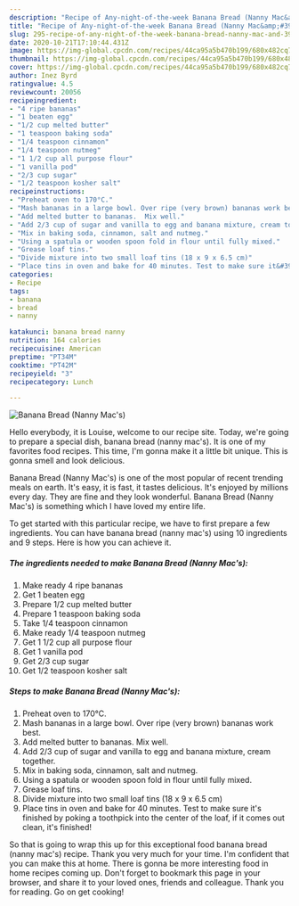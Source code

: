 ```yaml
---
description: "Recipe of Any-night-of-the-week Banana Bread (Nanny Mac&amp;#39;s)"
title: "Recipe of Any-night-of-the-week Banana Bread (Nanny Mac&amp;#39;s)"
slug: 295-recipe-of-any-night-of-the-week-banana-bread-nanny-mac-and-39-s
date: 2020-10-21T17:10:44.431Z
image: https://img-global.cpcdn.com/recipes/44ca95a5b470b199/680x482cq70/banana-bread-nanny-macs-recipe-main-photo.jpg
thumbnail: https://img-global.cpcdn.com/recipes/44ca95a5b470b199/680x482cq70/banana-bread-nanny-macs-recipe-main-photo.jpg
cover: https://img-global.cpcdn.com/recipes/44ca95a5b470b199/680x482cq70/banana-bread-nanny-macs-recipe-main-photo.jpg
author: Inez Byrd
ratingvalue: 4.5
reviewcount: 20056
recipeingredient:
- "4 ripe bananas"
- "1 beaten egg"
- "1/2 cup melted butter"
- "1 teaspoon baking soda"
- "1/4 teaspoon cinnamon"
- "1/4 teaspoon nutmeg"
- "1 1/2 cup all purpose flour"
- "1 vanilla pod"
- "2/3 cup sugar"
- "1/2 teaspoon kosher salt"
recipeinstructions:
- "Preheat oven to 170°C."
- "Mash bananas in a large bowl. Over ripe (very brown) bananas work best."
- "Add melted butter to bananas.  Mix well."
- "Add 2/3 cup of sugar and vanilla to egg and banana mixture, cream together."
- "Mix in baking soda, cinnamon, salt and nutmeg."
- "Using a spatula or wooden spoon fold in flour until fully mixed."
- "Grease loaf tins."
- "Divide mixture into two small loaf tins (18 x 9 x 6.5 cm)"
- "Place tins in oven and bake for 40 minutes. Test to make sure it&#39;s finished by poking a toothpick into the center of the loaf, if it comes out clean, it&#39;s finished!"
categories:
- Recipe
tags:
- banana
- bread
- nanny

katakunci: banana bread nanny 
nutrition: 164 calories
recipecuisine: American
preptime: "PT34M"
cooktime: "PT42M"
recipeyield: "3"
recipecategory: Lunch

---
```



![Banana Bread (Nanny Mac&#39;s)](https://img-global.cpcdn.com/recipes/44ca95a5b470b199/680x482cq70/banana-bread-nanny-macs-recipe-main-photo.jpg)

Hello everybody, it is Louise, welcome to our recipe site. Today, we're going to prepare a special dish, banana bread (nanny mac&#39;s). It is one of my favorites food recipes. This time, I'm gonna make it a little bit unique. This is gonna smell and look delicious.



Banana Bread (Nanny Mac&#39;s) is one of the most popular of recent trending meals on earth. It's easy, it is fast, it tastes delicious. It's enjoyed by millions every day. They are fine and they look wonderful. Banana Bread (Nanny Mac&#39;s) is something which I have loved my entire life.


To get started with this particular recipe, we have to first prepare a few ingredients. You can have banana bread (nanny mac&#39;s) using 10 ingredients and 9 steps. Here is how you can achieve it.

<!--inarticleads1-->

##### The ingredients needed to make Banana Bread (Nanny Mac&#39;s):

1. Make ready 4 ripe bananas
1. Get 1 beaten egg
1. Prepare 1/2 cup melted butter
1. Prepare 1 teaspoon baking soda
1. Take 1/4 teaspoon cinnamon
1. Make ready 1/4 teaspoon nutmeg
1. Get 1 1/2 cup all purpose flour
1. Get 1 vanilla pod
1. Get 2/3 cup sugar
1. Get 1/2 teaspoon kosher salt




<!--inarticleads2-->

##### Steps to make Banana Bread (Nanny Mac&#39;s):

1. Preheat oven to 170°C.
1. Mash bananas in a large bowl. Over ripe (very brown) bananas work best.
1. Add melted butter to bananas.  Mix well.
1. Add 2/3 cup of sugar and vanilla to egg and banana mixture, cream together.
1. Mix in baking soda, cinnamon, salt and nutmeg.
1. Using a spatula or wooden spoon fold in flour until fully mixed.
1. Grease loaf tins.
1. Divide mixture into two small loaf tins (18 x 9 x 6.5 cm)
1. Place tins in oven and bake for 40 minutes. Test to make sure it&#39;s finished by poking a toothpick into the center of the loaf, if it comes out clean, it&#39;s finished!




So that is going to wrap this up for this exceptional food banana bread (nanny mac&#39;s) recipe. Thank you very much for your time. I'm confident that you can make this at home. There is gonna be more interesting food in home recipes coming up. Don't forget to bookmark this page in your browser, and share it to your loved ones, friends and colleague. Thank you for reading. Go on get cooking!
